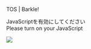 TOS | Barkle!

JavaScriptを有効にしてください  
Please turn on your JavaScript

![](/static-assets/splash.png?1732150616359)